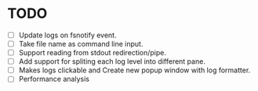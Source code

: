# TODO

-   [ ] Update logs on fsnotify event.
-   [ ] Take file name as command line input.
-   [ ] Support reading from stdout redirection/pipe.
-   [ ] Add support for spliting each log level into different pane.
-   [ ] Makes logs clickable and Create new popup window with log formatter.
-   [ ] Performance analysis
